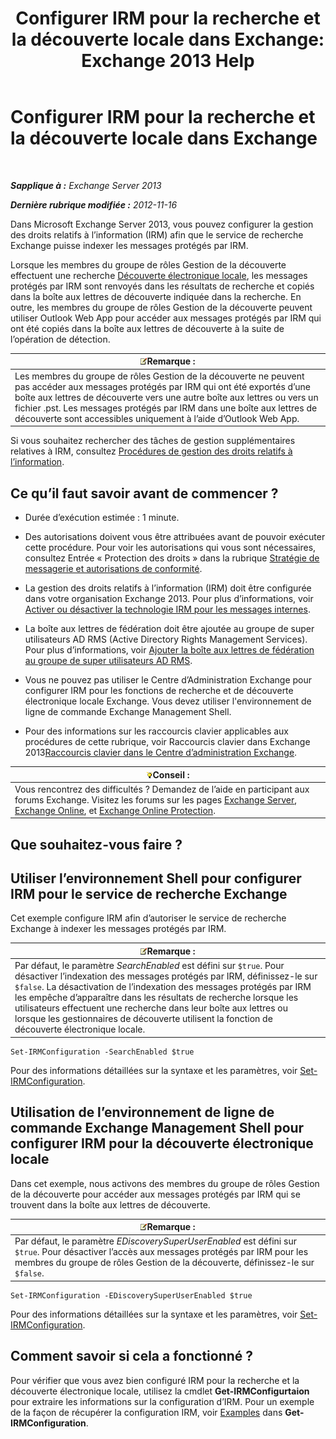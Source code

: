 ﻿---
title: 'Configurer IRM pour la recherche et la découverte locale dans Exchange: Exchange 2013 Help'
TOCTitle: Configurer IRM pour la recherche et la découverte locale dans Exchange
ms:assetid: d96790e9-93ad-4a56-b90f-2dbfa2f2073c
ms:mtpsurl: https://technet.microsoft.com/fr-fr/library/Gg588319(v=EXCHG.150)
ms:contentKeyID: 50479320
ms.date: 04/24/2018
mtps_version: v=EXCHG.150
ms.translationtype: HT
---

# Configurer IRM pour la recherche et la découverte locale dans Exchange

 

_**Sapplique à :** Exchange Server 2013_

_**Dernière rubrique modifiée :** 2012-11-16_

Dans Microsoft Exchange Server 2013, vous pouvez configurer la gestion des droits relatifs à l’information (IRM) afin que le service de recherche Exchange puisse indexer les messages protégés par IRM.

Lorsque les membres du groupe de rôles Gestion de la découverte effectuent une recherche [Découverte électronique locale](in-place-ediscovery-exchange-2013-help.md), les messages protégés par IRM sont renvoyés dans les résultats de recherche et copiés dans la boîte aux lettres de découverte indiquée dans la recherche. En outre, les membres du groupe de rôles Gestion de la découverte peuvent utiliser Outlook Web App pour accéder aux messages protégés par IRM qui ont été copiés dans la boîte aux lettres de découverte à la suite de l’opération de détection.

<table>
<thead>
<tr class="header">
<th><img src="images/JJ159664.note(EXCHG.150).gif" title="Remarque" alt="Remarque" />Remarque :</th>
</tr>
</thead>
<tbody>
<tr class="odd">
<td>Les membres du groupe de rôles Gestion de la découverte ne peuvent pas accéder aux messages protégés par IRM qui ont été exportés d’une boîte aux lettres de découverte vers une autre boîte aux lettres ou vers un fichier .pst. Les messages protégés par IRM dans une boîte aux lettres de découverte sont accessibles uniquement à l’aide d’Outlook Web App.</td>
</tr>
</tbody>
</table>


Si vous souhaitez rechercher des tâches de gestion supplémentaires relatives à IRM, consultez [Procédures de gestion des droits relatifs à l’information](information-rights-management-procedures-exchange-2013-help.md).

## Ce qu’il faut savoir avant de commencer ?

  - Durée d’exécution estimée : 1 minute.

  - Des autorisations doivent vous être attribuées avant de pouvoir exécuter cette procédure. Pour voir les autorisations qui vous sont nécessaires, consultez Entrée « Protection des droits » dans la rubrique [Stratégie de messagerie et autorisations de conformité](messaging-policy-and-compliance-permissions-exchange-2013-help.md).

  - La gestion des droits relatifs à l’information (IRM) doit être configurée dans votre organisation Exchange 2013. Pour plus d’informations, voir [Activer ou désactiver la technologie IRM pour les messages internes](enable-or-disable-irm-for-internal-messages-exchange-2013-help.md).

  - La boîte aux lettres de fédération doit être ajoutée au groupe de super utilisateurs AD RMS (Active Directory Rights Management Services). Pour plus d’informations, voir [Ajouter la boîte aux lettres de fédération au groupe de super utilisateurs AD RMS](add-the-federation-mailbox-to-the-ad-rms-super-users-group-exchange-2013-help.md).

  - Vous ne pouvez pas utiliser le Centre d’Administration Exchange pour configurer IRM pour les fonctions de recherche et de découverte électronique locale Exchange. Vous devez utiliser l'environnement de ligne de commande Exchange Management Shell.

  - Pour des informations sur les raccourcis clavier applicables aux procédures de cette rubrique, voir Raccourcis clavier dans Exchange 2013[Raccourcis clavier dans le Centre d’administration Exchange](keyboard-shortcuts-in-the-exchange-admin-center-exchange-online-protection-help.md).

<table>
<thead>
<tr class="header">
<th><img src="images/Bb125224.tip(EXCHG.150).gif" title="Conseil" alt="Conseil" />Conseil :</th>
</tr>
</thead>
<tbody>
<tr class="odd">
<td>Vous rencontrez des difficultés ? Demandez de l’aide en participant aux forums Exchange. Visitez les forums sur les pages <a href="https://go.microsoft.com/fwlink/p/?linkid=60612">Exchange Server</a>, <a href="https://go.microsoft.com/fwlink/p/?linkid=267542">Exchange Online</a>, et <a href="https://go.microsoft.com/fwlink/p/?linkid=285351">Exchange Online Protection</a>.</td>
</tr>
</tbody>
</table>


## Que souhaitez-vous faire ?

## Utiliser l’environnement Shell pour configurer IRM pour le service de recherche Exchange

Cet exemple configure IRM afin d’autoriser le service de recherche Exchange à indexer les messages protégés par IRM.

<table>
<thead>
<tr class="header">
<th><img src="images/JJ159664.note(EXCHG.150).gif" title="Remarque" alt="Remarque" />Remarque :</th>
</tr>
</thead>
<tbody>
<tr class="odd">
<td>Par défaut, le paramètre <em>SearchEnabled</em> est défini sur <code>$true</code>. Pour désactiver l’indexation des messages protégés par IRM, définissez-le sur <code>$false</code>. La désactivation de l’indexation des messages protégés par IRM les empêche d’apparaître dans les résultats de recherche lorsque les utilisateurs effectuent une recherche dans leur boîte aux lettres ou lorsque les gestionnaires de découverte utilisent la fonction de découverte électronique locale.</td>
</tr>
</tbody>
</table>


    Set-IRMConfiguration -SearchEnabled $true

Pour des informations détaillées sur la syntaxe et les paramètres, voir [Set-IRMConfiguration](https://technet.microsoft.com/fr-fr/library/dd979792\(v=exchg.150\)).

## Utilisation de l’environnement de ligne de commande Exchange Management Shell pour configurer IRM pour la découverte électronique locale

Dans cet exemple, nous activons des membres du groupe de rôles Gestion de la découverte pour accéder aux messages protégés par IRM qui se trouvent dans la boîte aux lettres de découverte.

<table>
<thead>
<tr class="header">
<th><img src="images/JJ159664.note(EXCHG.150).gif" title="Remarque" alt="Remarque" />Remarque :</th>
</tr>
</thead>
<tbody>
<tr class="odd">
<td>Par défaut, le paramètre <em>EDiscoverySuperUserEnabled</em> est défini sur <code>$true</code>. Pour désactiver l’accès aux messages protégés par IRM pour les membres du groupe de rôles Gestion de la découverte, définissez-le sur <code>$false</code>.</td>
</tr>
</tbody>
</table>


    Set-IRMConfiguration -EDiscoverySuperUserEnabled $true

Pour des informations détaillées sur la syntaxe et les paramètres, voir [Set-IRMConfiguration](https://technet.microsoft.com/fr-fr/library/dd979792\(v=exchg.150\)).

## Comment savoir si cela a fonctionné ?

Pour vérifier que vous avez bien configuré IRM pour la recherche et la découverte électronique locale, utilisez la cmdlet **Get-IRMConfigurtaion** pour extraire les informations sur la configuration d’IRM. Pour un exemple de la façon de récupérer la configuration IRM, voir [Examples](https://technet.microsoft.com/fr-fr/e1821219-fe18-4642-a9c2-58eb0aadd61a\(exchg.150\)#examples) dans **Get-IRMConfiguration**.

